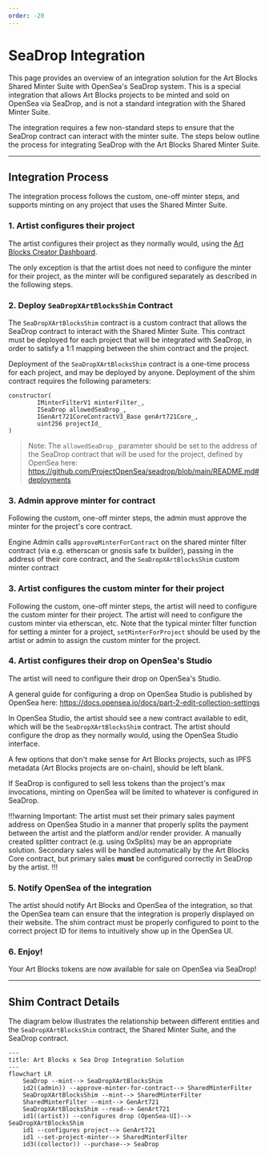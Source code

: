 ```yaml
---
order: -20
---
```


# SeaDrop Integration

This page provides an overview of an integration solution for the Art Blocks Shared Minter Suite with OpenSea's SeaDrop system. This is a special integration that allows Art Blocks projects to be minted and sold on OpenSea via SeaDrop, and is not a standard integration with the Shared Minter Suite.

The integration requires a few non-standard steps to ensure that the SeaDrop contract can interact with the minter suite. The steps below outline the process for integrating SeaDrop with the Art Blocks Shared Minter Suite.

---

## Integration Process

The integration process follows the custom, one-off minter steps, and supports minting on any project that uses the Shared Minter Suite.

### 1. Artist configures their project

The artist configures their project as they normally would, using the [Art Blocks Creator Dashboard](https://create.artblocks.io).

The only exception is that the artist does not need to configure the minter for their project, as the minter will be configured separately as described in the following steps.

### 2. Deploy `SeaDropXArtBlocksShim` Contract

The `SeaDropXArtBlocksShim` contract is a custom contract that allows the SeaDrop contract to interact with the Shared Minter Suite. This contract must be deployed for each project that will be integrated with SeaDrop, in order to satisfy a 1:1 mapping between the shim contract and the project.

Deployment of the `SeaDropXArtBlocksShim` contract is a one-time process for each project, and may be deployed by anyone. Deployment of the shim contract requires the following parameters:

```solidity
constructor(
        IMinterFilterV1 minterFilter_,
        ISeaDrop allowedSeaDrop_,
        IGenArt721CoreContractV3_Base genArt721Core_,
        uint256 projectId_
)
```

> Note: The `allowedSeaDrop_` parameter should be set to the address of the SeaDrop contract that will be used for the project, defined by OpenSea here: https://github.com/ProjectOpenSea/seadrop/blob/main/README.md#deployments

### 3. Admin approve minter for contract

Following the custom, one-off minter steps, the admin must approve the minter for the project's core contract.

Engine Admin calls `approveMinterForContract` on the shared minter filter contract (via e.g. etherscan or gnosis safe tx builder), passing in the address of their core contract, and the `SeaDropXArtBlocksShim` custom minter contract

### 3. Artist configures the custom minter for their project

Following the custom, one-off minter steps, the artist will need to configure the custom minter for their project. The artist will need to configure the custom minter via etherscan, etc. Note that the typical minter filter function for setting a minter for a project, `setMinterForProject` should be used by the artist or admin to assign the custom minter for the project.

### 4. Artist configures their drop on OpenSea's Studio

The artist will need to configure their drop on OpenSea's Studio.

A general guide for configuring a drop on OpenSea Studio is published by OpenSea here: https://docs.opensea.io/docs/part-2-edit-collection-settings

In OpenSea Studio, the artist should see a new contract available to edit, which will be the `SeaDropXArtBlocksShim` contract. The artist should configure the drop as they normally would, using the OpenSea Studio interface.

A few options that don't make sense for Art Blocks projects, such as IPFS metadata (Art Blocks projects are on-chain), should be left blank.

If SeaDrop is configured to sell less tokens than the project's max invocations, minting on OpenSea will be limited to whatever is configured in SeaDrop.

!!!warning
Important: The artist must set their primary sales payment address on OpenSea Studio in a manner that properly splits the payment between the artist and the platform and/or render provider. A manually created splitter contract (e.g. using 0xSplits) may be an appropriate solution. Secondary sales will be handled automatically by the Art Blocks Core contract, but primary sales **must** be configured correctly in SeaDrop by the artist.
!!!

### 5. Notify OpenSea of the integration

The artist should notify Art Blocks and OpenSea of the integration, so that the OpenSea team can ensure that the integration is properly displayed on their website. The shim contract must be properly configured to point to the correct project ID for items to intuitively show up in the OpenSea UI.

### 6. Enjoy!

Your Art Blocks tokens are now available for sale on OpenSea via SeaDrop!

---

## Shim Contract Details

The diagram below illustrates the relationship between different entities and the `SeaDropXArtBlocksShim` contract, the Shared Minter Suite, and the SeaDrop contract.

```mermaid
---
title: Art Blocks x Sea Drop Integration Solution
---
flowchart LR
    SeaDrop --mint--> SeaDropXArtBlocksShim
    id2((admin)) --approve-minter-for-contract--> SharedMinterFilter
    SeaDropXArtBlocksShim --mint--> SharedMinterFilter
    SharedMinterFilter --mint--> GenArt721
    SeaDropXArtBlocksShim --read--> GenArt721
    id1((artist)) --configures drop (OpenSea-UI)--> SeaDropXArtBlocksShim
    id1 --configures project--> GenArt721
    id1 --set-project-minter--> SharedMinterFilter
    id3((collector)) --purchase--> SeaDrop
```
